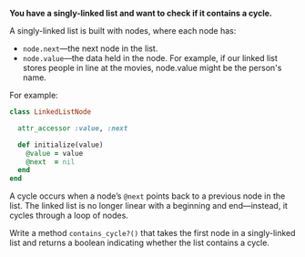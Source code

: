 **You have a singly-linked list and want to check if it contains a cycle.**

A singly-linked list is built with nodes, where each node has:

- `node.next`—the next node in the list.
- `node.value`—the data held in the node. For example, if our linked list stores people in line at the movies, node.value might be the person's name.

For example:

```ruby
class LinkedListNode

  attr_accessor :value, :next

  def initialize(value)
    @value = value
    @next  = nil
  end
end
```

A cycle occurs when a node’s `@next` points back to a previous node in the list. The linked list is no longer linear with a beginning and end—instead, it cycles through a loop of nodes.

Write a method `contains_cycle?()` that takes the first node in a singly-linked list and returns a boolean indicating whether the list contains a cycle.
